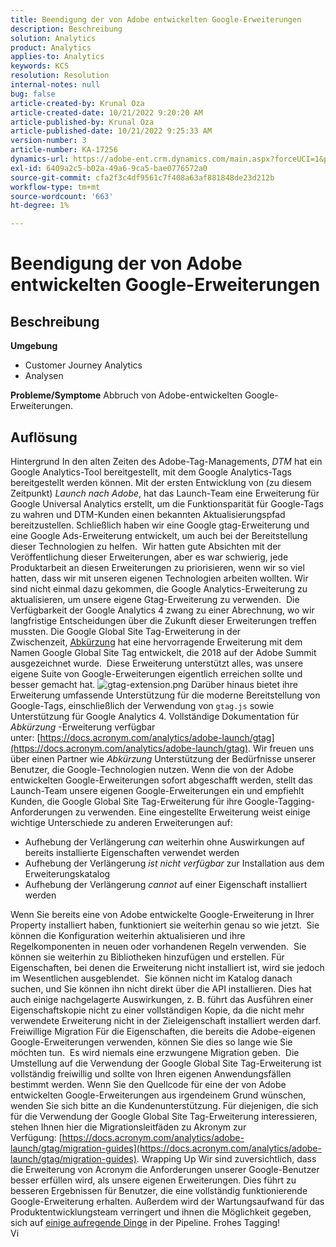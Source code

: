 ```yaml
---
title: Beendigung der von Adobe entwickelten Google-Erweiterungen
description: Beschreibung
solution: Analytics
product: Analytics
applies-to: Analytics
keywords: KCS
resolution: Resolution
internal-notes: null
bug: false
article-created-by: Krunal Oza
article-created-date: 10/21/2022 9:20:20 AM
article-published-by: Krunal Oza
article-published-date: 10/21/2022 9:25:33 AM
version-number: 3
article-number: KA-17256
dynamics-url: https://adobe-ent.crm.dynamics.com/main.aspx?forceUCI=1&pagetype=entityrecord&etn=knowledgearticle&id=98c25394-2151-ed11-bba2-0022480867fb
exl-id: 6409a2c5-b02a-49a6-9ca5-bae0776572a0
source-git-commit: cfa2f3c4df9561c7f408a63af881848de23d212b
workflow-type: tm+mt
source-wordcount: '663'
ht-degree: 1%

---
```


# Beendigung der von Adobe entwickelten Google-Erweiterungen

## Beschreibung

<b>Umgebung</b>
- Customer Journey Analytics
- Analysen



<b>Probleme/Symptome</b>
Abbruch von Adobe-entwickelten Google-Erweiterungen.


## Auflösung

Hintergrund In den alten Zeiten des Adobe-Tag-Managements, *DTM* hat ein Google Analytics-Tool bereitgestellt, mit dem Google Analytics-Tags bereitgestellt werden können.
Mit der ersten Entwicklung von (zu diesem Zeitpunkt) *Launch nach Adobe*, hat das Launch-Team eine Erweiterung für Google Universal Analytics erstellt, um die Funktionsparität für Google-Tags zu wahren und DTM-Kunden einen bekannten Aktualisierungspfad bereitzustellen.
Schließlich haben wir eine Google gtag-Erweiterung und eine Google Ads-Erweiterung entwickelt, um auch bei der Bereitstellung dieser Technologien zu helfen.  Wir hatten gute Absichten mit der Veröffentlichung dieser Erweiterungen, aber es war schwierig, jede Produktarbeit an diesen Erweiterungen zu priorisieren, wenn wir so viel hatten, dass wir mit unseren eigenen Technologien arbeiten wollten. Wir sind nicht einmal dazu gekommen, die Google Analytics-Erweiterung zu aktualisieren, um unsere eigene Gtag-Erweiterung zu verwenden. 
Die Verfügbarkeit der Google Analytics 4 zwang zu einer Abrechnung, wo wir langfristige Entscheidungen über die Zukunft dieser Erweiterungen treffen mussten.
Die Google Global Site Tag-Erweiterung in der Zwischenzeit, [Abkürzung](https://www.acronym.com/) hat eine hervorragende Erweiterung mit dem Namen Google Global Site Tag entwickelt, die 2018 auf der Adobe Summit ausgezeichnet wurde.  Diese Erweiterung unterstützt alles, was unsere eigene Suite von Google-Erweiterungen eigentlich erreichen sollte und besser gemacht hat.
![gtag-extension.png](https://experienceleaguecommunities.adobe.com/t5/image/serverpage/image-id/32446iD3F68A3559E15F49/image-size/large?v=v2&amp;amp;px=999 "gtag-extension.png")
Darüber hinaus bietet ihre Erweiterung umfassende Unterstützung für die moderne Bereitstellung von Google-Tags, einschließlich der Verwendung von `gtag.js` sowie Unterstützung für Google Analytics 4.
Vollständige Dokumentation für *Abkürzung* -Erweiterung verfügbar unter: [https://docs.acronym.com/analytics/adobe-launch/gtag](https://docs.acronym.com/analytics/adobe-launch/gtag).
Wir freuen uns über einen Partner wie *Abkürzung* Unterstützung der Bedürfnisse unserer Benutzer, die Google-Technologien nutzen.
Wenn die von der Adobe entwickelten Google-Erweiterungen sofort abgeschafft werden, stellt das Launch-Team unsere eigenen Google-Erweiterungen ein und empfiehlt Kunden, die Google Global Site Tag-Erweiterung für ihre Google-Tagging-Anforderungen zu verwenden.
Eine eingestellte Erweiterung weist einige wichtige Unterschiede zu anderen Erweiterungen auf:
- Aufhebung der Verlängerung *can* weiterhin ohne Auswirkungen auf bereits installierte Eigenschaften verwendet werden
- Aufhebung der Verlängerung *ist nicht verfügbar* zur Installation aus dem Erweiterungskatalog
- Aufhebung der Verlängerung *cannot* auf einer Eigenschaft installiert werden

Wenn Sie bereits eine von Adobe entwickelte Google-Erweiterung in Ihrer Property installiert haben, funktioniert sie weiterhin genau so wie jetzt.  Sie können die Konfiguration weiterhin aktualisieren und ihre Regelkomponenten in neuen oder vorhandenen Regeln verwenden.  Sie können sie weiterhin zu Bibliotheken hinzufügen und erstellen.
Für Eigenschaften, bei denen die Erweiterung nicht installiert ist, wird sie jedoch im Wesentlichen ausgeblendet.  Sie können nicht im Katalog danach suchen, und Sie können ihn nicht direkt über die API installieren.
Dies hat auch einige nachgelagerte Auswirkungen, z. B. führt das Ausführen einer Eigenschaftskopie nicht zu einer vollständigen Kopie, da die nicht mehr verwendete Erweiterung nicht in der Zieleigenschaft installiert werden darf.
Freiwillige Migration Für die Eigenschaften, die bereits die Adobe-eigenen Google-Erweiterungen verwenden, können Sie dies so lange wie Sie möchten tun.  Es wird niemals eine erzwungene Migration geben.  Die Umstellung auf die Verwendung der Google Global Site Tag-Erweiterung ist vollständig freiwillig und sollte von Ihren eigenen Anwendungsfällen bestimmt werden.
Wenn Sie den Quellcode für eine der von Adobe entwickelten Google-Erweiterungen aus irgendeinem Grund wünschen, wenden Sie sich bitte an die Kundenunterstützung.
Für diejenigen, die sich für die Verwendung der Google Global Site Tag-Erweiterung interessieren, stehen Ihnen hier die Migrationsleitfäden zu Akronym zur Verfügung: [https://docs.acronym.com/analytics/adobe-launch/gtag/migration-guides](https://docs.acronym.com/analytics/adobe-launch/gtag/migration-guides).
Wrapping Up Wir sind zuversichtlich, dass die Erweiterung von Acronym die Anforderungen unserer Google-Benutzer besser erfüllen wird, als unsere eigenen Erweiterungen. Dies führt zu besseren Ergebnissen für Benutzer, die eine vollständig funktionierende Google-Erweiterung erhalten. Außerdem wird der Wartungsaufwand für das Produktentwicklungsteam verringert und ihnen die Möglichkeit gegeben, sich auf [einige aufregende Dinge](https://experienceleaguecommunities.adobe.com/t5/adobe-experience-platform-launch/data-collection-roadmap/ba-p/401733) in der Pipeline.
Frohes Tagging!<br>Vi

